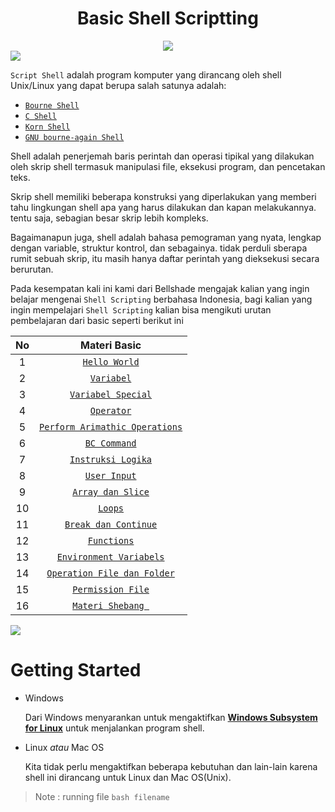 <h1 align='center'>Basic Shell Scriptting</h1>

<div align='center'>
  <img src='https://www.yayomg.com/wp-content/uploads/2015/06/yayomg-candance-computer.gif'>
</div>

<img src="https://user-images.githubusercontent.com/73097560/115834477-dbab4500-a447-11eb-908a-139a6edaec5c.gif">

`Script Shell` adalah program komputer yang dirancang oleh shell Unix/Linux yang dapat berupa salah satunya adalah:

- [`Bourne Shell`](https://en.wikipedia.org/wiki/Bourne_shell)
- [`C Shell`](https://en.wikipedia.org/wiki/C_Shell)
- [`Korn Shell`](https://en.wikipedia.org/wiki/KornShell)
- [`GNU bourne-again Shell`](https://en.wikipedia.org/wiki/Bash_%28Unix_shell%29)

Shell adalah penerjemah baris perintah dan operasi tipikal yang dilakukan oleh skrip shell termasuk manipulasi file, eksekusi program, dan pencetakan teks.

Skrip shell memiliki beberapa konstruksi yang diperlakukan yang memberi tahu lingkungan shell apa yang harus dilakukan dan kapan melakukannya. tentu saja, sebagian besar skrip lebih kompleks.

Bagaimanapun juga, shell adalah bahasa pemograman yang nyata, lengkap dengan variable, struktur kontrol, dan sebagainya. tidak perduli sberapa rumit sebuah skrip, itu masih hanya daftar perintah yang dieksekusi secara berurutan.

Pada kesempatan kali ini kami dari Bellshade mengajak kalian yang ingin belajar mengenai `Shell Scripting` berbahasa Indonesia, bagi kalian yang ingin mempelajari `Shell Scripting` kalian bisa mengikuti urutan pembelajaran dari basic seperti berikut ini 

|  No |                                                     Materi Basic                                                     |
|:---:|:--------------------------------------------------------------------------------------------------------------------:|
|  1  |                  [`Hello World`](https://github.com/bellshade/Shell/tree/main/basic/00_hello_world)                  |
|  2  |                 [`Variabel`](https://github.com/bellshade/Shell/tree/main/basic/01_variabel)                         |
|  3  |             [`Variabel Special`](https://github.com/bellshade/Shell/tree/main/basic/02_variabel_spesial)             |
|  4  |                     [`Operator`](https://github.com/bellshade/Shell/tree/main/basic/03_operator)                     |
|  5  | [`Perform Arimathic Operations`](https://github.com/bellshade/Shell/tree/main/basic/04_perform_arimathic_operations) |
|  6  |                   [`BC Command`](https://github.com/bellshade/Shell/tree/main/basic/05_bc_command)                   |
|  7  |             [`Instruksi Logika`](https://github.com/bellshade/Shell/tree/main/basic/06_instruksi_logika)             |
|  8  |                   [`User Input`](https://github.com/bellshade/Shell/tree/main/basic/07_user_input)                   |
|  9  |                   [`Array dan Slice`](https://github.com/bellshade/Shell/tree/main/basic/08_array)                   |
|  10 |                        [`Loops`](https://github.com/bellshade/Shell/tree/main/basic/09_loops)                        |
|  11 |           [`Break dan Continue`](https://github.com/bellshade/Shell/tree/main/basic/10_break_and_continue)           |
|  12 |                    [`Functions`](https://github.com/bellshade/Shell/tree/main/basic/11_functions)                    |
|  13 |        [`Environment Variabels`](https://github.com/bellshade/Shell/tree/main/basic/12_environment_variables)        |
|  14 |    [`Operation File dan Folder`](https://github.com/bellshade/Shell/tree/main/basic/13_operation_file_dan_folder)    |
|  15 |              [`Permission File`](https://github.com/bellshade/Shell/tree/main/basic/14_permission_file)              |
|  16 |              [`Materi Shebang `](https://github.com/bellshade/Shell/tree/main/basic/15_shebang)		             |


<img src="https://user-images.githubusercontent.com/73097560/115834477-dbab4500-a447-11eb-908a-139a6edaec5c.gif">


# Getting Started

- Windows

  Dari Windows menyarankan untuk mengaktifkan [**Windows Subsystem for Linux**](https://docs.microsoft.com/en-us/windows/wsl/) untuk menjalankan program shell.

- Linux _atau_ Mac OS

  Kita tidak perlu mengaktifkan beberapa kebutuhan dan lain-lain karena shell ini dirancang untuk Linux dan Mac OS(Unix).

> Note : running file `bash filename`
